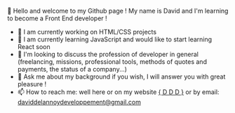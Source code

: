 👋 Hello and welcome to my Github page ! 
My name is David and I'm learning to become a Front End developer !

- 🔭 I am currently working on HTML/CSS projects
- 🌱 I am currently learning JavaScript and would like to start learning React soon
- 👯 I'm looking to discuss the profession of developer in general (freelancing, missions, professional tools, methods of quotes and payments, the status of a company...)
- 💬 Ask me about my background if you wish, I will answer you with great pleasure !
- 📫 How to reach me: well here or on my website [{ D D D }](https://daviddelannoydeveloppement.github.io/DDD/index.html) or by email: daviddelannoydeveloppement@gmail.com


